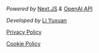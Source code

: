 _Powered by_ [Next.JS](https://beta.nextjs.org/docs/getting-started) _&_ [OpenAI API](https://openai.com/api/)

_Developed by_ [Li Yuxuan](https://xmliszt.github.io/)

[Privacy Policy](/privacy)

[Cookie Policy](/cookie-policy)
